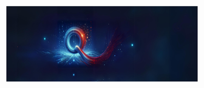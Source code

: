 <div align="center">
<img src="https://github.com/StefanGam/test-repo/blob/main/quantlet_design.png?raw=true" alt="Header Image" height="200" />
</div>

```
```
